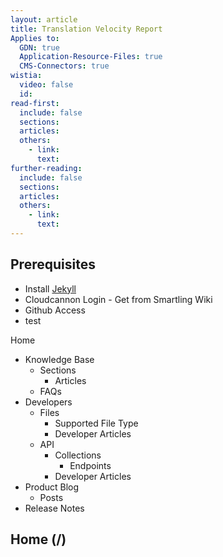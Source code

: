 ```yaml
---
layout: article
title: Translation Velocity Report
Applies to:
  GDN: true
  Application-Resource-Files: true
  CMS-Connectors: true
wistia:
  video: false
  id:
read-first:
  include: false
  sections:
  articles:
  others:
    - link:
      text:
further-reading:
  include: false
  sections:
  articles:
  others:
    - link:
      text:
---
```


## Prerequisites

* Install [Jekyll](https://jekyllrb.com/docs/installation/)
* Cloudcannon Login - Get from Smartling Wiki
* Github Access
* test






Home
  * Knowledge Base
    * Sections
      * Articles
    * FAQs
  * Developers
    * Files
      * Supported File Type
      * Developer Articles
    * API
      * Collections
        * Endpoints
      * Developer Articles
  * Product Blog
    * Posts
  * Release Notes
  
  
  
## Home (/)


